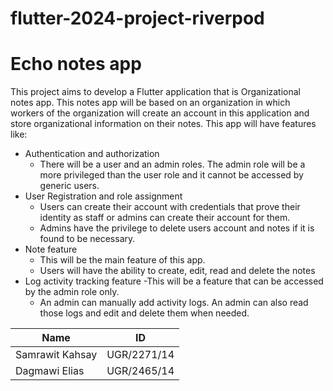 # flutter-2024-project-riverpod

# Echo notes app

This project aims to develop a Flutter application that is Organizational notes app. This notes app will be based on an organization in which workers of the organization will create an account in this application and store organizational information on their notes. This app will have features like:

- Authentication and authorization
   - There will be a user and an admin roles. The admin role will be a more privileged than the user role and it cannot be accessed by generic users.
- User Registration and role assignment
  - Users can create their account with credentials that prove their identity as staff or admins can create their account for them. 
  - Admins have the privilege to delete users account and notes if it is found to be necessary. 
- Note feature
   - This will be the main feature of this app.
   - Users will have the ability to create, edit, read and delete the notes
- Log activity tracking feature
   -This will be a feature that can be accessed by the admin role only.
   - An admin can manually add activity logs. An admin can also read those logs and edit and delete them when needed.

| Name            | ID          |
|-------------- |-------------|
| Samrawit Kahsay | UGR/2271/14   |
| Dagmawi Elias   | UGR/2465/14  |
